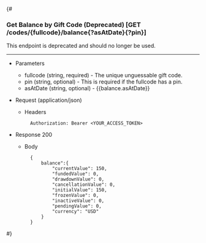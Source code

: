 {#
### Get Balance by Gift Code (Deprecated) [GET /codes/{fullcode}/balance{?asAtDate}{?pin}]
This endpoint is deprecated and should no longer be used. 

---
+ Parameters
    + fullcode (string, required) - The unique unguessable gift code.
    + pin (string, optional) - This is required if the fullcode has a pin.
    + asAtDate (string, optional) - {{balance.asAtDate}}

+ Request (application/json)
    + Headers
    
            Authorization: Bearer <YOUR_ACCESS_TOKEN>
    
+ Response 200
    + Body

            {
                balance":{
                    "currentValue": 150,
                    "fundedValue": 0,
                    "drawdownValue": 0,
                    "cancellationValue": 0,
                    "initialValue": 150,
                    "frozenValue": 0,
                    "inactiveValue": 0,
                    "pendingValue": 0,
                    "currency": "USD"
                }
            }
#}